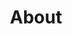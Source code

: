 ---
title: About
layout: "contact"

contact:
    enable: true
    heading: Hyggelig was founded in 2020 by Nikolaj and Nídia, a Danish-Azorean couple who wanted to bring a new level of office comfort to Lisbon's coworking scene.
    detail: "<p>Especially for Nikolaj, as an expat and remote worker, it was important to have a coworking space that is both comfortable and has a relatable and friendly community. Located in the heart of Intendente, our naturally bright cowork is placed in a charming old apartment with a stunning wooden floor that has been refurbished and turned into a coworking space. With inspiration in Nordic design principles of clean and functional as well as warm and welcoming, we have aimed to create a space that embodies the feeling of 'hygge,' the Danish word that conveys a sense of cosiness, warmth, and contentment. </p>"
    second_para: "Being aware of the sense of comfortability in office equipment (Danish law has high mandatory requirements on this matter), we have created a place where you can decide whether you want to stand up for work, or just adjust your table and sit comfortably. This means that not only can all our tables be adjusted to the right height for everyone, but also that you can change between standing and sitting at the desk throughout the day. When you decide to sit and work, our ergonomic chairs can be adjusted to you and your preferred setting as well.<br><br>Our monthly plan includes a range of amenities that make workdays more enjoyable: high-speed internet, printer and scanner, a fully stocked kitchen (free coffee, tea and cookies), storage lockers, a call booth and meeting room."
    third_para: "On the other hand, we believe that a good work space is not just about physical comfort and getting work done. It is also about having great coworkers, after all you are spending a large portion of the day with them. <br><br>
We know it is important - but sometimes difficult - to build new social circles and friendships when attending a Coworking space where the majority of people are only staying in the country for a handful of weeks. For that reason, currently we only offer monthly plans, striving to create a community of people who share a passion for their work, and want to connect with other professionals, share ideas, collaborate on projects and make the most of their time."

    
fourth_section:
    enable: true
    heading: Located in the Coolest Neighbourhood in lisbon
    btn: Visit Us
    btn_link: /about/
---